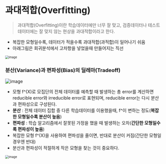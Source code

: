 # 과대적합(Overfitting)

> 과대적합(Overfitting)이란 학습데이터에만 너무 잘 맞고, 검증데이터나 테스트데이터에는 잘 맞지 않는 현상을 과대적합이라고 한다.

- 복잡한 모형일수록, 데이터가 적을수록 과대적합(과적합)이 일어나기 쉬움
- 아래그림은 회귀분석에서 고차항을 넣었을때 만들어지는 직선

<img src="https://user-images.githubusercontent.com/64063767/109495755-08d81880-7ad3-11eb-8c49-97f7a479e00c.png" alt="image" style="zoom: 67%;" />

<br/>

### 분산(Variance)과 편파성(Bias)의 딜레마(Tradeoff)

![image](https://user-images.githubusercontent.com/64063767/109496155-9fa4d500-7ad3-11eb-9446-369e4a68b61c.png)

- 모형 f^(X)로 모집단의 전체 데이터를 예측할 때 발생하는 총 error를 계산하면 reducible error와 irreducible error로 표현되며, reducible error는 다시 분산과 편파성으로 구성된다.
- **분산** : 전체 데이터 집합 중 다른 학습데이터를 이용했을때, f^이 변하는 정도(**복잡한 모형일수록 분산이 높음**)
- **편파성** : 학습 알고리즘에서 잘못된 가정을 했을 때 발생하는 오차(**간단한 모형일수록 편파성이 높음**)
- 복잡한 모형 f^(X)을 사용하여 편파성을 줄이면, 반대로 분산이 커짐(간단한 모형일 경우엔 반대)
- 분산과 편파성이 적절하게 작은 모형을 찾는 것이 중요하다.

<img src="https://user-images.githubusercontent.com/64063767/109496872-9700ce80-7ad4-11eb-95b3-2d2b8630c8d3.png" alt="image" style="zoom: 67%;" />